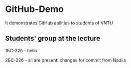 # GitHub-Demo
It demonstrates GitHub abilities to students of VNTU

## Students' group at the lecture
1БС-22б - hello

2БС-22б - all are present!
changes for commit from Nadiia

